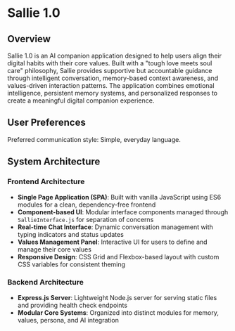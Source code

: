 # Sallie 1.0

## Overview

Sallie 1.0 is an AI companion application designed to help users align their digital habits with their core values. Built with a "tough love meets soul care" philosophy, Sallie provides supportive but accountable guidance through intelligent conversation, memory-based context awareness, and values-driven interaction patterns. The application combines emotional intelligence, persistent memory systems, and personalized responses to create a meaningful digital companion experience.

## User Preferences

Preferred communication style: Simple, everyday language.

## System Architecture

### Frontend Architecture
- **Single Page Application (SPA)**: Built with vanilla JavaScript using ES6 modules for a clean, dependency-free frontend
- **Component-based UI**: Modular interface components managed through `SallieInterface.js` for separation of concerns
- **Real-time Chat Interface**: Dynamic conversation management with typing indicators and status updates
- **Values Management Panel**: Interactive UI for users to define and manage their core values
- **Responsive Design**: CSS Grid and Flexbox-based layout with custom CSS variables for consistent theming

### Backend Architecture
- **Express.js Server**: Lightweight Node.js server for serving static files and providing health check endpoints
- **Modular Core Systems**: Organized into distinct modules for memory, values, persona, and AI integration

